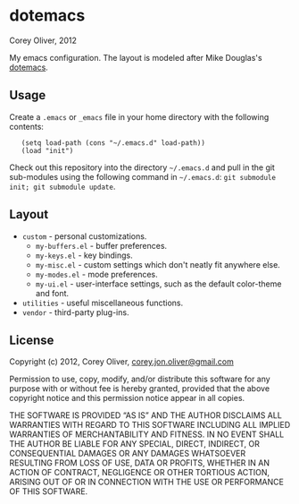 dotemacs
================================================================
Corey Oliver, 2012

My emacs configuration. The layout is modeled after Mike
Douglas's [dotemacs][1].

Usage
-----

Create a `.emacs` or `_emacs` file in your home directory with the
following contents:

       (setq load-path (cons "~/.emacs.d" load-path))
       (load "init")

Check out this repository into the directory `~/.emacs.d` and pull in
the git sub-modules using the following command in `~/.emacs.d`: `git
submodule init; git submodule update`.

Layout
-----------

*   `custom` - personal customizations.    
    *   `my-buffers.el` - buffer preferences.
    *   `my-keys.el` - key bindings.
    *   `my-misc.el` - custom settings which don't neatly fit anywhere else.
    *   `my-modes.el` - mode preferences.
    *   `my-ui.el` - user-interface settings, such as the default color-theme and font.
*   `utilities` - useful miscellaneous functions.
*   `vendor` - third-party plug-ins.

License
-------

Copyright (c) 2012, Corey Oliver, corey.jon.oliver@gmail.com

Permission to use, copy, modify, and/or distribute this software for
any purpose with or without fee is hereby granted, provided that the
above copyright notice and this permission notice appear in all
copies.

THE SOFTWARE IS PROVIDED “AS IS” AND THE AUTHOR DISCLAIMS ALL
WARRANTIES WITH REGARD TO THIS SOFTWARE INCLUDING ALL IMPLIED
WARRANTIES OF MERCHANTABILITY AND FITNESS. IN NO EVENT SHALL THE
AUTHOR BE LIABLE FOR ANY SPECIAL, DIRECT, INDIRECT, OR CONSEQUENTIAL
DAMAGES OR ANY DAMAGES WHATSOEVER RESULTING FROM LOSS OF USE, DATA OR
PROFITS, WHETHER IN AN ACTION OF CONTRACT, NEGLIGENCE OR OTHER
TORTIOUS ACTION, ARISING OUT OF OR IN CONNECTION WITH THE USE OR
PERFORMANCE OF THIS SOFTWARE.

[1]: https://github.com/mikedouglas/dot-emacs
